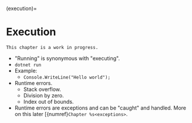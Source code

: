(execution)=
# Execution

```{warning}
This chapter is a work in progress.
```

- "Running" is synonymous with "executing".
- `dotnet run`
- Example:
  - `Console.WriteLine("Hello world");`
- Runtime errors.
  - Stack overflow.
  - Division by zero.
  - Index out of bounds.
- Runtime errors are exceptions and can be "caught" and handled. More on this later [{numref}`Chapter %s<exceptions>`.

